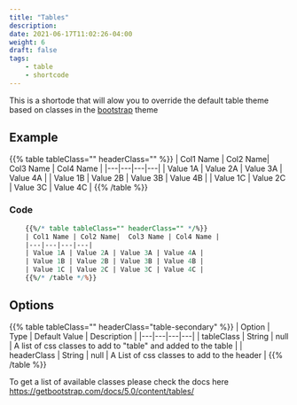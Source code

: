 ```yaml
---
title: "Tables"
description:
date: 2021-06-17T11:02:26-04:00
weight: 6
draft: false
tags: 
    - table 
    - shortcode 
---
```


This is a shortode that will alow you to override the default table theme based on classes in the [bootstrap](https://getbootstrap.com/docs/5.0/content/tables/) theme

## Example

{{% table tableClass="" headerClass="" %}}
| Col1 Name | Col2 Name|  Col3 Name | Col4 Name |
|---|---|---|---|
| Value 1A | Value 2A | Value 3A | Value 4A |
| Value 1B | Value 2B | Value 3B | Value 4B |
| Value 1C | Value 2C | Value 3C | Value 4C |
{{% /table %}}

### Code

```perl
    {{%/* table tableClass="" headerClass="" */%}}
    | Col1 Name | Col2 Name|  Col3 Name | Col4 Name |
    |---|---|---|---|
    | Value 1A | Value 2A | Value 3A | Value 4A |
    | Value 1B | Value 2B | Value 3B | Value 4B |
    | Value 1C | Value 2C | Value 3C | Value 4C |
    {{%/* /table */%}}
```

## Options

{{% table tableClass="" headerClass="table-secondary" %}}
| Option | Type |  Default Value | Description |
|---|---|---|---|
| tableClass  | String | null | A list of css classes to add to "table" and added to the table |
| headerClass | String | null | A List of css classes to add to the header   |
{{% /table %}}

To get a list of available classes please check the docs here https://getbootstrap.com/docs/5.0/content/tables/